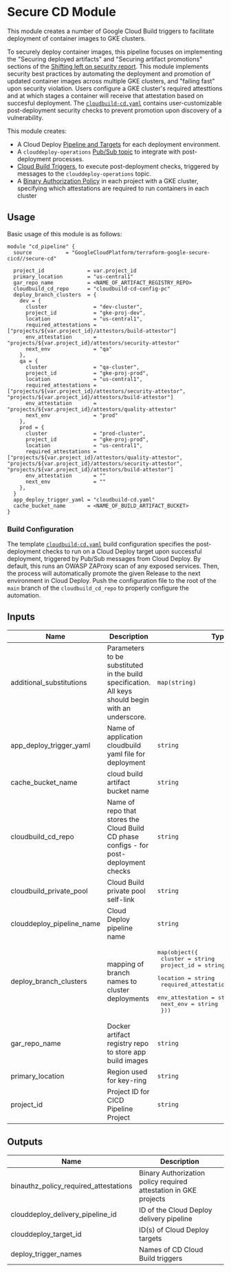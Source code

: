# Secure CD Module
This module creates a number of Google Cloud Build triggers to facilitate deployment of container images to GKE clusters.

To securely deploy container images, this pipeline focuses on implementing the "Securing deployed artifacts" and "Securing artifact promotions" sections of the [Shifting left on security report](https://cloud.google.com/solutions/shifting-left-on-security). This module implements security best practices by automating the deployment and promotion of updated container images across multiple GKE clusters, and "failing fast" upon security violation. Users configure a GKE cluster's required attesttions and at which stages a container will receive that attestation based on succesful deployment. The [`cloudbuild-cd.yaml`](../../build/cloudbuild-cd.yaml) contains user-customizable post-deployment security checks to prevent promotion upon discovery of a vulnerability.

This module creates:
* A Cloud Deploy [Pipeline and Targets](https://cloud.google.com/deploy/docs/create-pipeline-targets) for each deployment environment.
* A `clouddeploy-operations` [Pub/Sub topic](https://cloud.google.com/deploy/docs/integrating) to integrate with post-deployment processes.
* [Cloud Build Triggers](https://cloud.google.com/build/docs/automating-builds/create-manage-triggers), to execute post-deployment checks, triggered by messages to the `clouddeploy-operations` topic.
* A [Binary Authorization Policy](https://cloud.google.com/binary-authorization/docs) in each project with a GKE cluster, specifying which attestations are required to run containers in each cluster

## Usage
Basic usage of this module is as follows:
```hcl
module "cd_pipeline" {
  source           = "GoogleCloudPlatform/terraform-google-secure-cicd//secure-cd"

  project_id              = var.project_id
  primary_location        = "us-central1"
  gar_repo_name           = <NAME_OF_ARTIFACT_REGISTRY_REPO>
  cloudbuild_cd_repo      = "cloudbuild-cd-config-pc"
  deploy_branch_clusters  = {
    dev = {
      cluster               = "dev-cluster",
      project_id            = "gke-proj-dev",
      location              = "us-central1",
      required_attestations = ["projects/${var.project_id}/attestors/build-attestor"]
      env_attestation       = "projects/${var.project_id}/attestors/security-attestor"
      next_env              = "qa"
    },
    qa = {
      cluster               = "qa-cluster",
      project_id            = "gke-proj-prod",
      location              = "us-central1",
      required_attestations = ["projects/${var.project_id}/attestors/security-attestor", "projects/${var.project_id}/attestors/build-attestor"]
      env_attestation       = "projects/${var.project_id}/attestors/quality-attestor"
      next_env              = "prod"
    },
    prod = {
      cluster               = "prod-cluster",
      project_id            = "gke-proj-prod",
      location              = "us-central1",
      required_attestations = ["projects/${var.project_id}/attestors/quality-attestor", "projects/${var.project_id}/attestors/security-attestor", "projects/${var.project_id}/attestors/build-attestor"]
      env_attestation       = ""
      next_env              = ""
    },
  }
  app_deploy_trigger_yaml = "cloudbuild-cd.yaml"
  cache_bucket_name       = <NAME_OF_BUILD_ARTIFACT_BUCKET>
}
```
### Build Configuration
The template [`cloudbuild-cd.yaml`](../../build/cloudbuild-cd.yaml) build configuration specifies the post-deployment checks to run on a Cloud Deploy target upon successful deployment, triggered by Pub/Sub messages from Cloud Deploy. By default, this runs an OWASP ZAProxy scan of any exposed services. Then, the process will automatically promote the given Release to the next environment in Cloud Deploy. Push the configuration file to the root of the `main` branch of the `cloudbuild_cd_repo` to properly configure the automation.

<!-- BEGINNING OF PRE-COMMIT-TERRAFORM DOCS HOOK -->
## Inputs

| Name | Description | Type | Default | Required |
|------|-------------|------|---------|:--------:|
| additional\_substitutions | Parameters to be substituted in the build specification. All keys should begin with an underscore. | `map(string)` | `{}` | no |
| app\_deploy\_trigger\_yaml | Name of application cloudbuild yaml file for deployment | `string` | n/a | yes |
| cache\_bucket\_name | cloud build artifact bucket name | `string` | n/a | yes |
| cloudbuild\_cd\_repo | Name of repo that stores the Cloud Build CD phase configs - for post-deployment checks | `string` | n/a | yes |
| cloudbuild\_private\_pool | Cloud Build private pool self-link | `string` | `""` | no |
| clouddeploy\_pipeline\_name | Cloud Deploy pipeline name | `string` | n/a | yes |
| deploy\_branch\_clusters | mapping of branch names to cluster deployments | <pre>map(object({<br>    cluster               = string<br>    project_id            = string<br>    location              = string<br>    required_attestations = list(string)<br>    env_attestation       = string<br>    next_env              = string<br>  }))</pre> | `{}` | no |
| gar\_repo\_name | Docker artifact registry repo to store app build images | `string` | n/a | yes |
| primary\_location | Region used for key-ring | `string` | n/a | yes |
| project\_id | Project ID for CICD Pipeline Project | `string` | n/a | yes |

## Outputs

| Name | Description |
|------|-------------|
| binauthz\_policy\_required\_attestations | Binary Authorization policy required attestation in GKE projects |
| clouddeploy\_delivery\_pipeline\_id | ID of the Cloud Deploy delivery pipeline |
| clouddeploy\_target\_id | ID(s) of Cloud Deploy targets |
| deploy\_trigger\_names | Names of CD Cloud Build triggers |

<!-- END OF PRE-COMMIT-TERRAFORM DOCS HOOK -->
